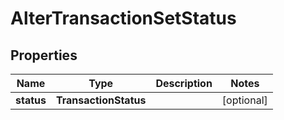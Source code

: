 

# AlterTransactionSetStatus


## Properties

| Name | Type | Description | Notes |
|------------ | ------------- | ------------- | -------------|
|**status** | **TransactionStatus** |  |  [optional] |



